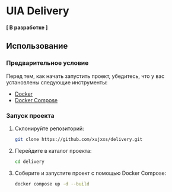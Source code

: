 # UIA Delivery
**[ В разработке ]**

## Использование

### Предварительное условие
Перед тем, как начать запустить проект, убедитесь, что у вас установлены следующие инструменты:
* [Docker](https://www.docker.com/)
* [Docker Compose](https://docs.docker.com/compose/)

### Запуск проекта
1. Склонируйте репозиторий:

    ```bash 
    git clone https://github.com/xujxxs/delivery.git
    ```

2. Перейдите в каталог проекта:

    ```bash
    cd delivery
    ```

3. Соберите и запустите проект с помощью Docker Compose: 

    ```bash 
    docker compose up -d --build